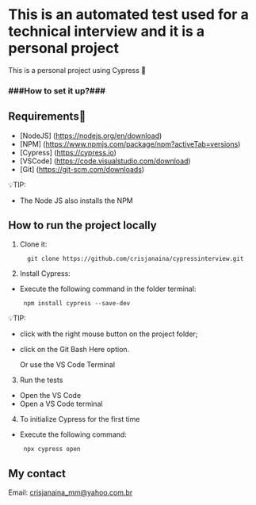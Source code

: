 # This is an automated test used for a technical interview and it is a personal project

  This is a personal project using Cypress  💭 

### ###How to set it up?### ###

## Requirements📢

* [NodeJS] (https://nodejs.org/en/download)
* [NPM] (https://www.npmjs.com/package/npm?activeTab=versions)
* [Cypress] (https://cypress.io) 
* [VSCode] (https://code.visualstudio.com/download)
* [Git] (https://git-scm.com/downloads)

💡TIP:

- The Node JS also installs the NPM


## How to run the project locally

1. Clone it: 

         git clone https://github.com/crisjanaina/cypressinterview.git

2. Install Cypress:
 
  - Execute the following command in the folder terminal:

         npm install cypress --save-dev

💡TIP: 

  - click with the right mouse button on the project folder;

  - click on the Git Bash Here option.

     Or use the VS Code Terminal

3. Run the tests
 
  - Open the VS Code 
  - Open a VS Code terminal

4. To initialize Cypress for the first time
  
  - Execute the following command:
   
         npx cypress open


## My contact

Email: <crisjanaina_mm@yahoo.com.br>







